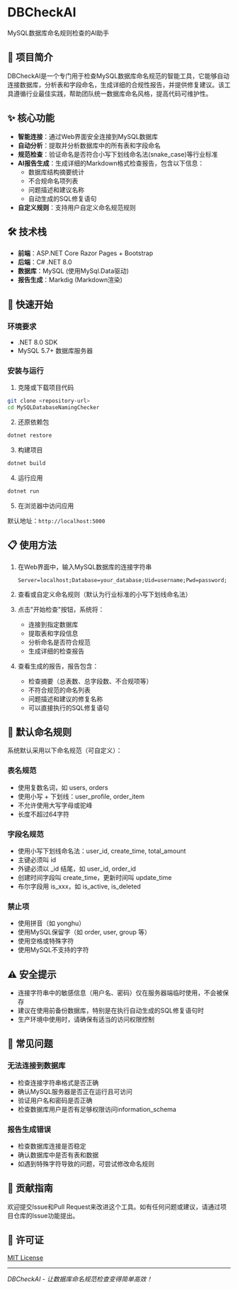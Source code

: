 # DBCheckAI
MySQL数据库命名规则检查的AI助手

## 📖 项目简介
DBCheckAI是一个专门用于检查MySQL数据库命名规范的智能工具，它能够自动连接数据库，分析表和字段命名，生成详细的合规性报告，并提供修复建议。该工具遵循行业最佳实践，帮助团队统一数据库命名风格，提高代码可维护性。

## ✨ 核心功能

- **智能连接**：通过Web界面安全连接到MySQL数据库
- **自动分析**：提取并分析数据库中的所有表和字段命名
- **规范检查**：验证命名是否符合小写下划线命名法(snake_case)等行业标准
- **AI报告生成**：生成详细的Markdown格式检查报告，包含以下信息：
  - 数据库结构摘要统计
  - 不合规命名项列表
  - 问题描述和建议名称
  - 自动生成的SQL修复语句
- **自定义规则**：支持用户自定义命名规范规则

## 🛠 技术栈

- **前端**：ASP.NET Core Razor Pages + Bootstrap
- **后端**：C# .NET 8.0
- **数据库**：MySQL (使用MySql.Data驱动)
- **报告生成**：Markdig (Markdown渲染)

## 🚀 快速开始

### 环境要求

- .NET 8.0 SDK
- MySQL 5.7+ 数据库服务器

### 安装与运行

1. 克隆或下载项目代码

```bash
git clone <repository-url>
cd MySQLDatabaseNamingChecker
```

2. 还原依赖包

```bash
dotnet restore
```

3. 构建项目

```bash
dotnet build
```

4. 运行应用

```bash
dotnet run
```

5. 在浏览器中访问应用

默认地址：`http://localhost:5000`

## 📋 使用方法

1. 在Web界面中，输入MySQL数据库的连接字符串

   ```
   Server=localhost;Database=your_database;Uid=username;Pwd=password;
   ```

2. 查看或自定义命名规则（默认为行业标准的小写下划线命名法）

3. 点击"开始检查"按钮，系统将：
   - 连接到指定数据库
   - 提取表和字段信息
   - 分析命名是否符合规范
   - 生成详细的检查报告

4. 查看生成的报告，报告包含：
   - 检查摘要（总表数、总字段数、不合规项等）
   - 不符合规范的命名列表
   - 问题描述和建议的修复名称
   - 可以直接执行的SQL修复语句

## 📏 默认命名规则

系统默认采用以下命名规范（可自定义）：

### 表名规范
- 使用复数名词，如 users, orders
- 使用小写 + 下划线：user_profile, order_item
- 不允许使用大写字母或驼峰
- 长度不超过64字符

### 字段名规范
- 使用小写下划线命名法：user_id, create_time, total_amount
- 主键必须叫 id
- 外键必须以 _id 结尾，如 user_id, order_id
- 创建时间字段叫 create_time，更新时间叫 update_time
- 布尔字段用 is_xxx，如 is_active, is_deleted

### 禁止项
- 使用拼音（如 yonghu）
- 使用MySQL保留字（如 order, user, group 等）
- 使用空格或特殊字符
- 使用MySQL不支持的字符

## ⚠️ 安全提示

- 连接字符串中的敏感信息（用户名、密码）仅在服务器端临时使用，不会被保存
- 建议在使用前备份数据库，特别是在执行自动生成的SQL修复语句时
- 生产环境中使用时，请确保有适当的访问权限控制

## 🔧 常见问题

### 无法连接到数据库
- 检查连接字符串格式是否正确
- 确认MySQL服务器是否正在运行且可访问
- 验证用户名和密码是否正确
- 检查数据库用户是否有足够权限访问information_schema

### 报告生成错误
- 检查数据库连接是否稳定
- 确认数据库中是否有表和数据
- 如遇到特殊字符导致的问题，可尝试修改命名规则

## 🤝 贡献指南

欢迎提交Issue和Pull Request来改进这个工具。如有任何问题或建议，请通过项目仓库的Issue功能提出。

## 📝 许可证

[MIT License](LICENSE)

---

*DBCheckAI - 让数据库命名规范检查变得简单高效！*